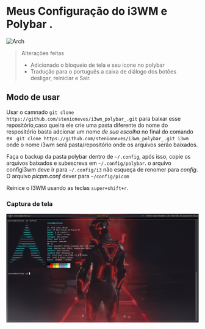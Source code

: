 
# Meus Configuração do i3WM e Polybar . 
![Arch](https://img.shields.io/badge/Arch%20Linux-1793D1?logo=arch-linux&logoColor=fff&style=for-the-badge)

>Alterações feitas  
>
 > * Adicionado o bloqueio de tela e seu icone no polybar
 > * Tradução para o português a caixa de diálogo dos botões desligar, reiniciar e Sair.  
   

 ## Modo de usar   
 
 Usar o camnado `git clone https://github.com/stenioneves/i3wm_polybar_.git` para baixar esse repositório,caso queira ele crie uma pasta diferente do nome do respositório basta adcionar um nome *de sua escolha* no final do comando ex ` git clone https://github.com/stenioneves/i3wm_polybar_.git i3wm` onde o nome i3wm será pasta/repositório onde os arquivos  serão baixados.   
 
 Faça o backup da pasta polybar dentro de `~/.config`, após isso, copie os arquivos baixados e subescreva  em `~/.config/polybar`. o arquivo configi3wm deve ir para `~/.config/i3` não esqueça de renomer para *_config_*.  
O arquivo _picpm.conf_ dever para `~/config/picom`
 
 Reinice o I3WM usando as teclas  `super+shift+r`.    

### Captura de tela

![Imagem da área de trabalho](https://github.com/stenioneves/i3wm_polybar_/blob/main/2_003.png?raw=true)


 
 
 

